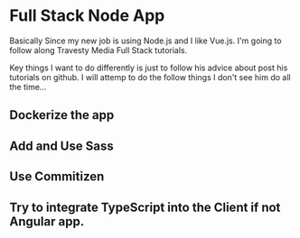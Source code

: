 # Full Stack Node App

Basically Since my new job is using Node.js and I like Vue.js. I'm going to follow along Travesty Media Full Stack tutorials. 

Key things I want to do differently is just to follow his advice about post his tutorials on github. I will attemp to do the follow things I don't see him do all the time...

## Dockerize the app

## Add and Use Sass

## Use Commitizen

## Try to integrate TypeScript into the Client if not Angular app.